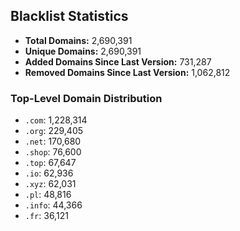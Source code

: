 ## Blacklist Statistics

- **Total Domains:** 2,690,391
- **Unique Domains:** 2,690,391
- **Added Domains Since Last Version:** 731,287
- **Removed Domains Since Last Version:** 1,062,812

### Top-Level Domain Distribution

-  `.com`: 1,228,314
-  `.org`: 229,405
-  `.net`: 170,680
-  `.shop`: 76,600
-  `.top`: 67,647
-  `.io`: 62,936
-  `.xyz`: 62,031
-  `.pl`: 48,816
-  `.info`: 44,366
-  `.fr`: 36,121

